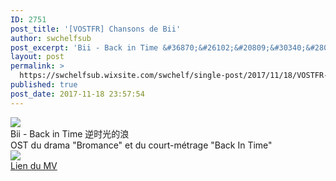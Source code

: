 ```yaml
---
ID: 2751
post_title: '[VOSTFR] Chansons de Bii'
author: swchelfsub
post_excerpt: 'Bii - Back in Time &#36870;&#26102;&#20809;&#30340;&#28010;OST du drama "Bromance" et du court-m&eacute;trage "Back In Time"Lien du MV<img src="http://static.wixstatic.com/media/ce4b89_85f4b244fd1a4e3aaf8325ecf7376c2e~mv2.jpg/v1/fill/w_563%2Ch_343/ce4b89_85f4b244fd1a4e3aaf8325ecf7376c2e~mv2.jpg">'
layout: post
permalink: >
  https://swchelfsub.wixsite.com/swchelf/single-post/2017/11/18/VOSTFR-Bii
published: true
post_date: 2017-11-18 23:57:54
---
```

<div><img src="https://united-subs.dearclouds.com/wp-content/uploads/2018/04/92f17c7ea8a84cb919a350d4f2717904.jpg"/><div>Bii - Back in Time 逆时光的浪</div><div>OST du drama &quot;Bromance&quot; et du court-métrage &quot;Back In Time&quot;</div><img src="http://static.wixstatic.com/media/ce4b89_6d132a171995424782817574bb96eac4~mv2.jpg"/><div><a href="https://drive.google.com/open?id=10JVeVcwMMD9Xi_Qu9akSYDstMvStfR3M">Lien du MV</a></div></div>